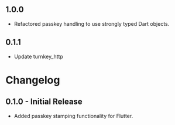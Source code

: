 ## 1.0.0

 - Refactored passkey handling to use strongly typed Dart objects.

## 0.1.1

 - Update turnkey_http

# Changelog

## 0.1.0 - Initial Release
- Added passkey stamping functionality for Flutter.
